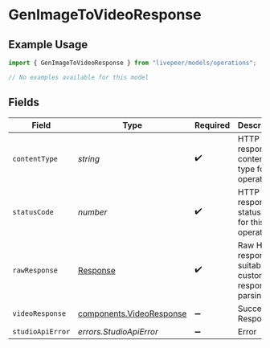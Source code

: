 # GenImageToVideoResponse

## Example Usage

```typescript
import { GenImageToVideoResponse } from "livepeer/models/operations";

// No examples available for this model
```

## Fields

| Field                                                                 | Type                                                                  | Required                                                              | Description                                                           |
| --------------------------------------------------------------------- | --------------------------------------------------------------------- | --------------------------------------------------------------------- | --------------------------------------------------------------------- |
| `contentType`                                                         | *string*                                                              | :heavy_check_mark:                                                    | HTTP response content type for this operation                         |
| `statusCode`                                                          | *number*                                                              | :heavy_check_mark:                                                    | HTTP response status code for this operation                          |
| `rawResponse`                                                         | [Response](https://developer.mozilla.org/en-US/docs/Web/API/Response) | :heavy_check_mark:                                                    | Raw HTTP response; suitable for custom response parsing               |
| `videoResponse`                                                       | [components.VideoResponse](../../models/components/videoresponse.md)  | :heavy_minus_sign:                                                    | Successful Response                                                   |
| `studioApiError`                                                      | *errors.StudioApiError*                                               | :heavy_minus_sign:                                                    | Error                                                                 |